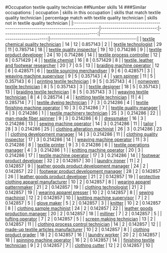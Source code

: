#Occupation textile quality technician
##Number skills 14
###Similar occupations:
| occupation                                                                                |   skills in this occupation |   skills that match textile quality technician |   percentage match with textile quality technician |   skills not in textile quality technician |
|:------------------------------------------------------------------------------------------|----------------------------:|-----------------------------------------------:|---------------------------------------------------:|-------------------------------------------:|
| [textile chemical quality technician](textile_chemical_quality_technician.md)             |                          14 |                                             12 |                                           0.857143 |                                          2 |
| [textile technologist](textile_technologist.md)                                           |                          29 |                                             11 |                                           0.785714 |                                         18 |
| [textile quality inspector](textile_quality_inspector.md)                                 |                          19 |                                             10 |                                           0.714286 |                                          9 |
| [textile product developer](textile_product_developer.md)                                 |                          24 |                                             10 |                                           0.714286 |                                         14 |
| [textile process controller](textile_process_controller.md)                               |                          12 |                                              8 |                                           0.571429 |                                          4 |
| [textile chemist](textile_chemist.md)                                                     |                          16 |                                              8 |                                           0.571429 |                                          8 |
| [textile, leather and footwear researcher](textile,_leather_and_footwear_researcher.md)   |                          20 |                                              7 |                                           0.5      |                                         13 |
| [braiding machine operator](braiding_machine_operator.md)                                 |                          12 |                                              6 |                                           0.428571 |                                          6 |
| [textile sourcing merchandiser](textile_sourcing_merchandiser.md)                         |                           9 |                                              6 |                                           0.428571 |                                          3 |
| [weaving machine supervisor](weaving_machine_supervisor.md)                               |                           9 |                                              5 |                                           0.357143 |                                          4 |
| [yarn spinner](yarn_spinner.md)                                                           |                          11 |                                              5 |                                           0.357143 |                                          6 |
| [printing textile technician](printing_textile_technician.md)                             |                           9 |                                              5 |                                           0.357143 |                                          4 |
| [nonwoven  textile technician](nonwoven__textile_technician.md)                           |                           8 |                                              5 |                                           0.357143 |                                          3 |
| [textile designer](textile_designer.md)                                                   |                          18 |                                              5 |                                           0.357143 |                                         13 |
| [braiding textile technician](braiding_textile_technician.md)                             |                           8 |                                              5 |                                           0.357143 |                                          3 |
| [weaving textile technician](weaving_textile_technician.md)                               |                           8 |                                              4 |                                           0.285714 |                                          4 |
| [knitting textile technician](knitting_textile_technician.md)                             |                          11 |                                              4 |                                           0.285714 |                                          7 |
| [textile dyeing technician](textile_dyeing_technician.md)                                 |                           7 |                                              3 |                                           0.214286 |                                          4 |
| [textile finishing machine operator](textile_finishing_machine_operator.md)               |                          10 |                                              3 |                                           0.214286 |                                          7 |
| [textile quality manager](textile_quality_manager.md)                                     |                           4 |                                              3 |                                           0.214286 |                                          1 |
| [textile machinery technician](textile_machinery_technician.md)                           |                          25 |                                              3 |                                           0.214286 |                                         22 |
| [man-made fiber spinner](man-made_fiber_spinner.md)                                       |                           9 |                                              3 |                                           0.214286 |                                          6 |
| [dressmaker](dressmaker.md)                                                               |                          16 |                                              3 |                                           0.214286 |                                         13 |
| [sewing machine operator](sewing_machine_operator.md)                                     |                          14 |                                              3 |                                           0.214286 |                                         11 |
| [tailor](tailor.md)                                                                       |                          28 |                                              3 |                                           0.214286 |                                         25 |
| [clothing alteration machinist](clothing_alteration_machinist.md)                         |                          26 |                                              3 |                                           0.214286 |                                         23 |
| [clothing development manager](clothing_development_manager.md)                           |                          14 |                                              3 |                                           0.214286 |                                         11 |
| [clothing quality inspector](clothing_quality_inspector.md)                               |                          17 |                                              3 |                                           0.214286 |                                         14 |
| [weaving machine operator](weaving_machine_operator.md)                                   |                          11 |                                              3 |                                           0.214286 |                                          8 |
| [textile printer](textile_printer.md)                                                     |                           9 |                                              3 |                                           0.214286 |                                          6 |
| [textile operations manager](textile_operations_manager.md)                               |                           4 |                                              3 |                                           0.214286 |                                          1 |
| [knitting machine operator](knitting_machine_operator.md)                                 |                          20 |                                              3 |                                           0.214286 |                                         17 |
| [textile machine operator](textile_machine_operator.md)                                   |                          17 |                                              3 |                                           0.214286 |                                         14 |
| [footwear product developer](footwear_product_developer.md)                               |                          32 |                                              2 |                                           0.142857 |                                         30 |
| [laundry ironer](laundry_ironer.md)                                                       |                          11 |                                              2 |                                           0.142857 |                                          9 |
| [leather goods product development manager](leather_goods_product_development_manager.md) |                          24 |                                              2 |                                           0.142857 |                                         22 |
| [footwear product development manager](footwear_product_development_manager.md)           |                          28 |                                              2 |                                           0.142857 |                                         26 |
| [leather goods product developer](leather_goods_product_developer.md)                     |                          21 |                                              2 |                                           0.142857 |                                         19 |
| [protective clothing apparel manufacturer](protective_clothing_apparel_manufacturer.md)   |                          10 |                                              2 |                                           0.142857 |                                          8 |
| [wearing apparel patternmaker](wearing_apparel_patternmaker.md)                           |                          21 |                                              2 |                                           0.142857 |                                         19 |
| [clothing technologist](clothing_technologist.md)                                         |                          21 |                                              2 |                                           0.142857 |                                         19 |
| [wearing apparel presser](wearing_apparel_presser.md)                                     |                          10 |                                              2 |                                           0.142857 |                                          8 |
| [sewing machinist](sewing_machinist.md)                                                   |                          12 |                                              2 |                                           0.142857 |                                         10 |
| [knitting machine supervisor](knitting_machine_supervisor.md)                             |                           7 |                                              2 |                                           0.142857 |                                          5 |
| [glove maker](glove_maker.md)                                                             |                           5 |                                              2 |                                           0.142857 |                                          3 |
| [knitter](knitter.md)                                                                     |                          10 |                                              2 |                                           0.142857 |                                          8 |
| [clothing sample machinist](clothing_sample_machinist.md)                                 |                          24 |                                              2 |                                           0.142857 |                                         22 |
| [leather goods production manager](leather_goods_production_manager.md)                   |                          20 |                                              2 |                                           0.142857 |                                         18 |
| [milliner](milliner.md)                                                                   |                           7 |                                              2 |                                           0.142857 |                                          5 |
| [tufting operator](tufting_operator.md)                                                   |                           7 |                                              2 |                                           0.142857 |                                          5 |
| [screen making technician](screen_making_technician.md)                                   |                          13 |                                              2 |                                           0.142857 |                                         11 |
| [clothing process control technician](clothing_process_control_technician.md)             |                          14 |                                              2 |                                           0.142857 |                                         12 |
| [made-up textile articles manufacturer](made-up_textile_articles_manufacturer.md)         |                          10 |                                              2 |                                           0.142857 |                                          8 |
| [clothing product grader](clothing_product_grader.md)                                     |                          18 |                                              2 |                                           0.142857 |                                         16 |
| [laundry worker](laundry_worker.md)                                                       |                          20 |                                              2 |                                           0.142857 |                                         18 |
| [spinning machine operator](spinning_machine_operator.md)                                 |                          16 |                                              2 |                                           0.142857 |                                         14 |
| [finishing textile technician](finishing_textile_technician.md)                           |                           9 |                                              2 |                                           0.142857 |                                          7 |
| [clothing cutter](clothing_cutter.md)                                                     |                          12 |                                              2 |                                           0.142857 |                                         10 |
